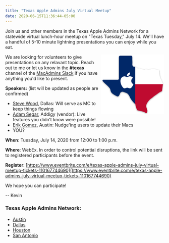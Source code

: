 ```yaml
---
title: "Texas Apple Admins July Virtual Meetup"
date: 2020-06-15T11:36:44-05:00
---
```


Join us and other members in the Texas Apple Admins Network for a statewide virtual lunch-hour meetup on "Texas Tuesday," July 14. We'll have a handful of 5-10 minute lightning presentations you can enjoy while you eat.

<img align="right" width="200" src="/images/TexasAppleAdmins.png" />

We are looking for volunteers to give presentations on any relavant topic. Reach out to me or let us know in the **#texas** channel of the [MacAdmins Slack](https://www.macadmins.org) if you have anything you'd like to present.

**Speakers:** (list will be updated as people are confirmed)

* [Steve Wood](https://geekygordo.com), Dallas: Will serve as MC to keep things flowing
* [Adam Segar](https://addigy.com), Addigy (vendor): Live features you didn’t know were possible!
* [Erik Gomez](https://blog.eriknicolasgomez.com), Austin: Nudge'ing users to update their Macs
* YOU?

**When**: Tuesday, July 14, 2020 from 12:00 to 1:00 p.m.

**Where**: WebEx. In order to control potential disruptions, the link will be sent to registered participants before the event.

**Register**: [https://www.eventbrite.com/e/texas-apple-admins-july-virtual-meetup-tickets-110167744690](https://www.eventbrite.com/e/texas-apple-admins-july-virtual-meetup-tickets-110167744690)

We hope you can participate!

-- Kevin

### Texas Apple Admins Network:

* [Austin](https://austinappleadmins.org)
* [Dallas](http://dallasappleadmins.org)
* [Houston](https://houstonappleadmins.org)
* [San Antonio](https://samacadmins.com)
